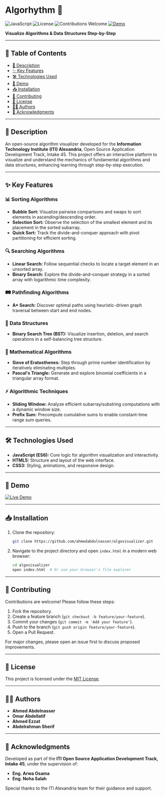 # Algorhythm 🚀

![JavaScript](https://img.shields.io/badge/JavaScript-ES6-yellow) ![License](https://img.shields.io/badge/License-MIT-blue) ![Contributions Welcome](https://img.shields.io/badge/Contributions-Welcome-brightgreen) [![Demo](https://img.shields.io/badge/Demo-Live-blue)](#demo)

**Visualize Algorithms & Data Structures Step-by-Step**

---

## 📌 Table of Contents
- [📖 Description](#description)
- [✨ Key Features](#key-features)
- [🛠️ Technologies Used](#technologies-used)
- [🎥 Demo](#demo)
- [📥 Installation](#installation)
- [🤝 Contributing](#contributing)
- [📜 License](#license)
- [👨‍💻 Authors](#authors)
- [🙏 Acknowledgments](#acknowledgments)

---

## 📖 Description
An open-source algorithm visualizer developed for the **Information Technology Institute (ITI) Alexandria**, Open Source Application Development Track, Intake 45. This project offers an interactive platform to visualize and understand the mechanics of fundamental algorithms and data structures, enhancing learning through step-by-step execution.

---

## ✨ Key Features

### 📊 Sorting Algorithms
- **Bubble Sort:** Visualize pairwise comparisons and swaps to sort elements in ascending/descending order.
- **Selection Sort:** Observe the selection of the smallest element and its placement in the sorted subarray.
- **Quick Sort:** Track the divide-and-conquer approach with pivot partitioning for efficient sorting.

### 🔍 Searching Algorithms
- **Linear Search:** Follow sequential checks to locate a target element in an unsorted array.
- **Binary Search:** Explore the divide-and-conquer strategy in a sorted array with logarithmic time complexity.

### 🛤️ Pathfinding Algorithms
- **A\* Search:** Discover optimal paths using heuristic-driven graph traversal between start and end nodes.

### 🌳 Data Structures
- **Binary Search Tree (BST):** Visualize insertion, deletion, and search operations in a self-balancing tree structure.

### 🔢 Mathematical Algorithms
- **Sieve of Eratosthenes:** Step through prime number identification by iteratively eliminating multiples.
- **Pascal's Triangle:** Generate and explore binomial coefficients in a triangular array format.

### ⚡ Algorithmic Techniques
- **Sliding Window:** Analyze efficient subarray/substring computations with a dynamic window size.
- **Prefix Sum:** Precompute cumulative sums to enable constant-time range sum queries.

---

## 🛠️ Technologies Used
- **JavaScript (ES6):** Core logic for algorithm visualization and interactivity.
- **HTML5:** Structure and layout of the web interface.
- **CSS3:** Styling, animations, and responsive design.

---

## 🎥 Demo
[![Live Demo](https://img.shields.io/badge/Demo-Click%20Here-blue)](https://drive.google.com/file/d/1pInSmOVTdc5R4SjNIFSseJUbqA9LQYuu/view)

---

## 📥 Installation
1. Clone the repository:
   ```bash
   git clone https://github.com/ahmedabdulnasser/algovisualizer.git
   ```
2. Navigate to the project directory and open `index.html` in a modern web browser:
   ```bash
   cd algovisualizer
   open index.html  # Or use your browser's file explorer
   ```

---

## 🤝 Contributing
Contributions are welcome! Please follow these steps:
1. Fork the repository.
2. Create a feature branch (`git checkout -b feature/your-feature`).
3. Commit your changes (`git commit -m 'Add your feature'`).
4. Push to the branch (`git push origin feature/your-feature`).
5. Open a Pull Request.

For major changes, please open an issue first to discuss proposed improvements.

---

## 📜 License
This project is licensed under the [MIT License](LICENSE).

---

## 👨‍💻 Authors
- **Ahmed Abdelnasser**
- **Omar Abdellatif**
- **Ahmed Ezzat**
- **Abdelrahman Sherif**

---

## 🙏 Acknowledgments
Developed as part of the **ITI Open Source Application Development Track, Intake 45**, under the supervision of:
- **Eng. Arwa Osama**
- **Eng. Noha Salah**

Special thanks to the ITI Alexandria team for their guidance and support.
